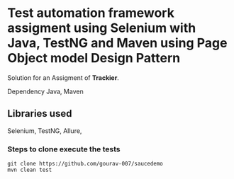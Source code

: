 # Test automation framework assigment using Selenium with Java, TestNG and Maven using Page Object model Design Pattern
Solution for an Assigment of **Trackier**.

Dependency
Java,
Maven

## Libraries used
Selenium,
TestNG,
Allure,

### Steps to clone execute the tests
```
git clone https://github.com/gourav-007/saucedemo
mvn clean test
```
